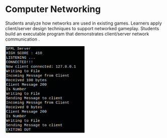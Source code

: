 <h1>Computer Networking</h1>

Students analyze how networks are used in existing games. Learners apply client/server design techniques to support networked gameplay. Students build an executable program that demonstrates client/server network communication .

<img src="images/Screenshot_2022-11-04_19-00-39.png" width="50%"></img> 

